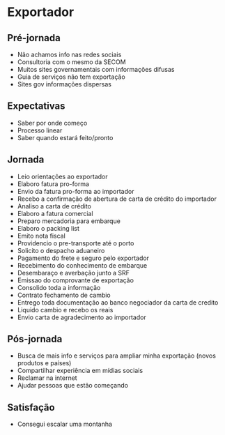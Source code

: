 # Exportador

## Pré-jornada

* Não achamos info nas redes sociais
* Consultoria com o mesmo da SECOM
* Muitos sites governamentais com informações difusas
* Guia de serviços não tem exportação
* Sites gov informações dispersas

## Expectativas

* Saber por onde começo
* Processo linear
* Saber quando estará feito/pronto

## Jornada

* Leio orientações ao exportador
* Elaboro fatura pro-forma
* Envio da fatura pro-forma ao importador
* Recebo a confirmação de abertura de carta de crédito do importador
* Analiso a carta de crédito
* Elaboro a fatura comercial
* Preparo mercadoria para embarque
* Elaboro o packing list
* Emito nota fiscal
* Providencio o pre-transporte até o porto
* Solicito o despacho aduaneiro
* Pagamento do frete e seguro pelo exportador
* Recebimento do conhecimento de embarque
* Desembaraço e averbação junto a SRF
* Emissao do comprovante de exportação
* Consolido toda a informação
* Contrato fechamento de cambio
* Entrego toda documentação ao banco negociador da carta de credito
* Liquido cambio e recebo os reais
* Envio carta de agradecimento ao importador

## Pós-jornada

* Busca de mais info e serviços para ampliar minha exportação (novos produtos e países)
* Compartilhar experiência em mídias sociais
* Reclamar na internet
* Ajudar pessoas que estão começando

##  Satisfação

* Consegui escalar uma montanha

